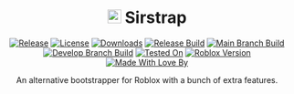 <div align="center">

# <image src="images/Sirstrap.png" height="24"> Sirstrap

[![Release](https://img.shields.io/github/v/tag/massimopaganigh/sirstrap?label=Release)](https://github.com/massimopaganigh/sirstrap/releases/latest)
[![License](https://img.shields.io/github/license/massimopaganigh/sirstrap?label=License)](https://github.com/massimopaganigh/sirstrap/blob/main/LICENSE)
[![Downloads](https://img.shields.io/github/downloads/massimopaganigh/sirstrap/total?label=Downloads)](https://github.com/massimopaganigh/sirstrap/releases)
[![Release Build](https://github.com/massimopaganigh/sirstrap/actions/workflows/release_build.yml/badge.svg)](https://github.com/massimopaganigh/sirstrap/actions/workflows/release_build.yml)
[![Main Branch Build](https://github.com/massimopaganigh/sirstrap/actions/workflows/main_branch_build.yml/badge.svg)](https://github.com/massimopaganigh/sirstrap/actions/workflows/main_branch_build.yml)
[![Develop Branch Build](https://github.com/massimopaganigh/sirstrap/actions/workflows/develop_branch_build.yml/badge.svg)](https://github.com/massimopaganigh/sirstrap/actions/workflows/develop_branch_build.yml)
[![Tested On](https://img.shields.io/badge/Tested_On-SirHurt-2daaea)](https://sirhurt.net)
[![Roblox Version](https://img.shields.io/badge/dynamic/json?url=https%3A//sirhurt.net/status/fetch.php%3Fexploit%3DSirHurt%2520V5&query=%24%5B0%5D%5B%27SirHurt%20V5%27%5D.roblox_version&label=&color=2daaea)](https://sirhurt.net)
[![Made With Love By](https://img.shields.io/badge/Made_With_Love_By-SirHurt_CSR_Team-f2504b)](https://sirhurt.net)

An alternative bootstrapper for Roblox with a bunch of extra features.

</div>